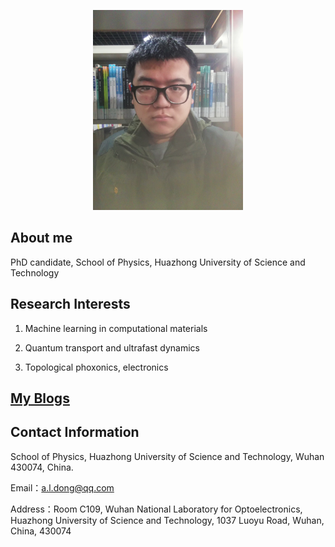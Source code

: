 <p align="center">
    <img src="https://github.com/alfredldong/picture/blob/master/mypicture.jpg?raw=true" alt="Sample"  width="240" height="320">
    <p align="center">
    </p>
</p>

## About me

PhD candidate, School of Physics, Huazhong University of Science and Technology

## Research Interests

1. Machine learning in computational materials

2. Quantum transport and ultrafast dynamics

3. Topological phoxonics, electronics

## [My Blogs](myblog.md)

## Contact Information

School of Physics, Huazhong University of Science and Technology, Wuhan 430074, China. 

Email：a.l.dong@qq.com

Address：Room C109, Wuhan National Laboratory for Optoelectronics, Huazhong University of Science and Technology, 1037 Luoyu Road, Wuhan, China, 430074
